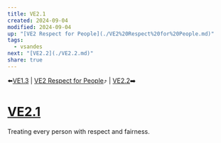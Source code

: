 ```yaml
---
title: VE2.1
created: 2024-09-04
modified: 2024-09-04
up: "[VE2 Respect for People](./VE2%20Respect%20for%20People.md)"
tags:
  - vsandes
next: "[VE2.2](./VE2.2.md)"
share: true
---
```

⬅️[VE1.3](./VE1.3.md) | [VE2 Respect for People](./VE2%20Respect%20for%20People.md)⤴️ | [VE2.2](./VE2.2.md)➡️
# [VE2.1](VE2.1.md)
Treating every person with respect and fairness.
